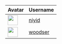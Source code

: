<!-- CONTRIBUTORS START -->
| Avatar | Username |
|--------|----------|
| <img src="https://avatars.githubusercontent.com/u/20237127?v=4" width="32"/> | [niyid](https://github.com/niyid) |
| <img src="https://avatars.githubusercontent.com/u/13068859?v=4" width="32"/> | [woodser](https://github.com/woodser) |
<!-- CONTRIBUTORS END -->




